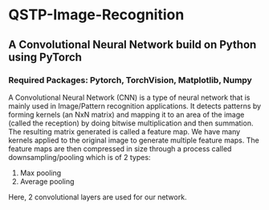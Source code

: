 # QSTP-Image-Recognition
## A Convolutional Neural Network build on Python using PyTorch
### Required Packages: Pytorch, TorchVision, Matplotlib, Numpy

A Convolutional Neural Network (CNN) is a type of neural network that is mainly used in Image/Pattern recognition applications. It detects patterns by forming kernels (an NxN matrix) and mapping it to an area of the image (called the reception) by doing bitwise multiplication and then summation. The resulting matrix generated is called a feature map. We have many kernels applied to the original image to generate multiple feature maps. The feature maps are then compressed in size through a process called downsampling/pooling which is of 2 types:
1) Max pooling
2) Average pooling

Here, 2 convolutional layers are used for our network.
